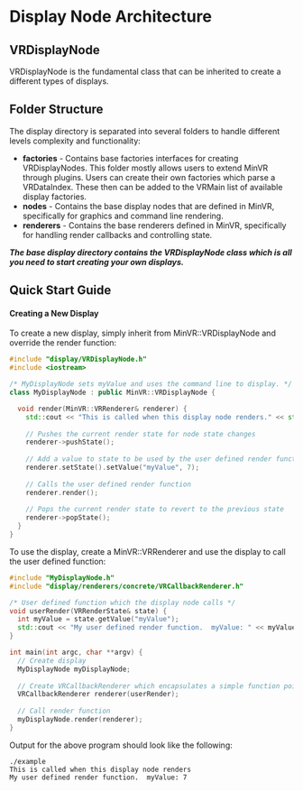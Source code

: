 # Display Node Architecture

## VRDisplayNode

VRDisplayNode is the fundamental class that can be inherited to create a different types of displays.

## Folder Structure

The display directory is separated into several folders to handle different levels complexity and functionality:

* **factories** - Contains base factories interfaces for creating VRDisplayNodes.  This folder mostly allows users to extend MinVR through plugins.  Users can create their own factories which parse a VRDataIndex.  These then can be added to the VRMain list of available display factories.
* **nodes** - Contains the base display nodes that are defined in MinVR, specifically for graphics and command line rendering.
* **renderers** - Contains the base renderers defined in MinVR, specifically for handling render callbacks and controlling state.

***The base display directory contains the VRDisplayNode class which is all you need to start creating your own displays.***

## Quick Start Guide

#### Creating a New Display

To create a new display, simply inherit from MinVR::VRDisplayNode and override the render function:

  ```c++
  #include "display/VRDisplayNode.h"
  #include <iostream>
  
  /* MyDisplayNode sets myValue and uses the command line to display. */
  class MyDisplayNode : public MinVR::VRDisplayNode {
  
    void render(MinVR::VRRenderer& renderer) {
      std::cout << "This is called when this display node renders." << std::endl;
    
      // Pushes the current render state for node state changes
      renderer->pushState();
      
      // Add a value to state to be used by the user defined render function
      renderer.setState().setValue("myValue", 7);
      
      // Calls the user defined render function
      renderer.render();
      
      // Pops the current render state to revert to the previous state
      renderer->popState();
    }
  }
  ```
  
To use the display, create a MinVR::VRRenderer and use the display to call the user defined function:
    
  ```c++
  #include "MyDisplayNode.h"
  #include "display/renderers/concrete/VRCallbackRenderer.h"
  
  /* User defined function which the display node calls */
  void userRender(VRRenderState& state) {
    int myValue = state.getValue("myValue");
    std::cout << "My user defined render function.  myValue: " << myValue << std::endl;
  }
  
  int main(int argc, char **argv) {
    // Create display
    MyDisplayNode myDisplayNode;
    
    // Create VRCallbackRenderer which encapsulates a simple function pointer
    VRCallbackRenderer renderer(userRender);
    
    // Call render function
    myDisplayNode.render(renderer);
  }
  ```
  
Output for the above program should look like the following:

  ```
  ./example
  This is called when this display node renders
  My user defined render function.  myValue: 7
  ```


